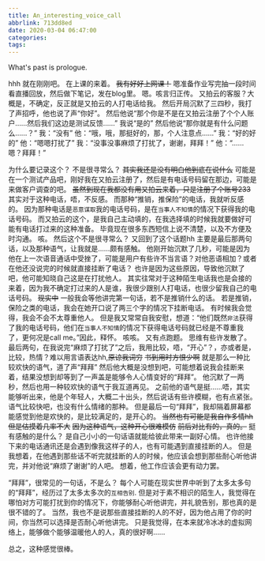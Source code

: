 ```yaml
---
title: An_interesting_voice_call
abbrlink: 713dd8ed
date: 2020-03-04 06:47:00
categories:
tags:
---
```

What's past is prologue.

<!--more-->

hhh
就在刚刚吧。
在上课的来着。
~~我有好好上网课！~~
嗯准备作业写完抽一段时间看直播回放，然后做下笔记，发在blog里。
嗯。咳言归正传。
又拍云的客服？大概是，不确定，反正就是又拍云的人打电话给我。
然后开局沉默了三四秒，我打了声招呼，他也说了声“你好”。
然后他说“那个你是不是在又拍云注册了个个人账户……然后我们这边是测试反馈……”
我说“是的”
然后他说“那你就是有什么问题么……？”
我：“没有”
他：“哦，哦，那挺好的，那，个人注意点……”
我：“好的好的”
他：“嗯嗯打扰了”
我：“没事没事麻烦了打扰了，谢谢，拜拜！”
他：“……嗯？拜拜！”

为什么要记录这个？
不是很寻常么？
~~其实我还是没有明白他到底在说什么~~
可能是在一个测试产品吧，刚好我在又拍云注册了，然后是有电话号码留在那边，可能是来做客户调查的吧。
~~虽然到现在我都没有用又拍云来着，只是注册了个账号233~~
其实对于这种电话，唔，不反感。
而那种“推销，推保险”的电话，我就听反感的。
因为那种电话是`恶意谋取`我的电话号码，是在`当事人不知情`的情况下获得我的电话号码。
而又拍云的这个，是我自己主动填的，在我选择填的时候我就要做好可能有电话打过来的这种准备。
毕竟现在很多东西短信上说不清楚，以及不方便及时沟通。
咳。
然后这个不是很寻常么？
又回到了这个话题hh
主要是最后那两句话，以及那种语气，让我就是……颇有感触。
他刚开始沉默了几秒，可能是因为他在上一次语音通话中受挫了，可能是用户有些许不当言语？对他恶语相加？或者在他还没说完的时候就直接挂断了电话？
也许是因为这些原因，导致他沉默了吧，他可能知晓自己这是在打扰他人。
其实往常对于这种陌生电话我也是会接的来着，因为我不确定打过来的人是谁，我很少跟别人打电话，也很少留我自己的电话号码。
~~现实中~~
一般我会等他讲完第一句话，若不是推销什么的话。
若是推销，保险之类的电话，我会在她开口说了两三个字的情况下挂断电话。
有时候我会觉得，我会不会不太尊重他人。
但是我又常常自我安慰，想道：“他们既然`非法`获得了我的电话号码，他们在`当事人不知情`的情况下获得电话号码就已经是不尊重我了，更何况是call me。”因此，释怀。
咳咳。
又有点跑题。
思维有些许发散了。
最后两句，在我说完“麻烦了打扰了”之后，我用比较，唔，“开心”？，亦或者是，比较，热情？难以用言语表达hh,~~原谅我词穷~~
~~书到用时方恨少啊~~
就是那么一种比较欢快的语气，道了声“拜拜”
然后他大概是没想到吧，可能想着说我会挂断来着，结果没想到却等到了一声盖是能够令人心情变好的“拜拜”。
他沉默了一两秒，然后也用一种较欢快的语气于我互道再见。
之前他的语气是挺……唔，其实能够听出来，他是个年轻人，大概二十出头，然后说话有些许模糊，也有点紧张。
语气比较快吧，也没有什么情绪的那种。
但是最后一句“拜拜”，我却隔着屏幕都能感觉到他是欢快的，是比较满足的，是开心的。
~~当然也有可能是我自作多情hh~~
~~但是估摸着几率不大~~
~~因为这种语气，这种开心很难模仿~~
~~前后对比有的，真的。~~
挺有感触的是什么？
是自己小小的一句话语就能给彼此带来一副好心情。
也许他接下来的电话通讯还是会遇到像我这样子的人，也有可能遇到直接挂断的人。
但是我想着，在他遇到那些话不听完就挂断的人的时候，他应该会想到那些耐心听他讲完，并对他说“麻烦了谢谢”的人吧。
想着，他工作应该会更有动力罢。

“拜拜”，很常见的一句话，不是么？
每个人可能在现实世界中听到了太多太多句的“拜拜”，经历过了太多太多次的`互相告别`.
但是对于素不相识的陌生人，我觉得在哪怕对方可能打扰到你的情况下，你能够耐心听他讲完，并礼貌告别，那也真的是很不错的了。
当然，我也不是说那些直接挂断的人的不好，因为他占用了你的时间，你当然可以选择是否耐心听他讲完。
只是我觉得，在本来就冷冰冰的虚拟网络上，能够做个能够温暖他人的人，真的很好啊……

总之，这种感觉很棒。

